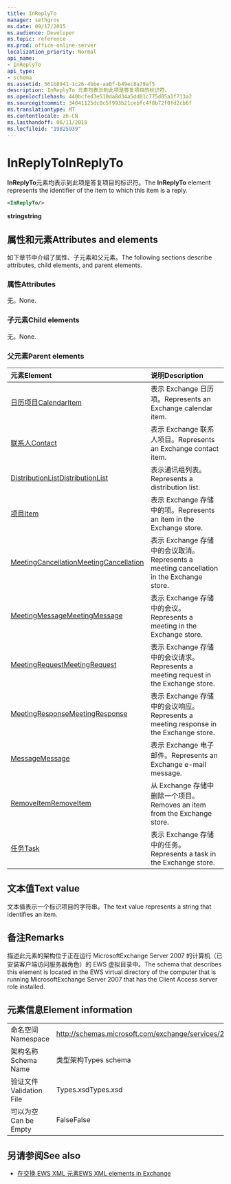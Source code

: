 ```yaml
---
title: InReplyTo
manager: sethgros
ms.date: 09/17/2015
ms.audience: Developer
ms.topic: reference
ms.prod: office-online-server
localization_priority: Normal
api_name:
- InReplyTo
api_type:
- schema
ms.assetid: 561b8941-1c26-4bbe-aa0f-b49ec8a79af5
description: InReplyTo 元素均表示到此项是答复项目的标识符。
ms.openlocfilehash: 440bcfed3e510da8d34a5dd81c775d05a1f713a2
ms.sourcegitcommit: 34041125dc8c5f993b21cebfc4f8b72f0fd2cb6f
ms.translationtype: MT
ms.contentlocale: zh-CN
ms.lasthandoff: 06/11/2018
ms.locfileid: "19825939"
---
```

# <a name="inreplyto"></a><span data-ttu-id="d5825-103">InReplyTo</span><span class="sxs-lookup"><span data-stu-id="d5825-103">InReplyTo</span></span>

<span data-ttu-id="d5825-104">**InReplyTo**元素均表示到此项是答复项目的标识符。</span><span class="sxs-lookup"><span data-stu-id="d5825-104">The **InReplyTo** element represents the identifier of the item to which this item is a reply.</span></span> 
  
```xml
<InReplyTo/>
```

 <span data-ttu-id="d5825-105">**string**</span><span class="sxs-lookup"><span data-stu-id="d5825-105">**string**</span></span>
## <a name="attributes-and-elements"></a><span data-ttu-id="d5825-106">属性和元素</span><span class="sxs-lookup"><span data-stu-id="d5825-106">Attributes and elements</span></span>

<span data-ttu-id="d5825-107">如下章节中介绍了属性、子元素和父元素。</span><span class="sxs-lookup"><span data-stu-id="d5825-107">The following sections describe attributes, child elements, and parent elements.</span></span>
  
### <a name="attributes"></a><span data-ttu-id="d5825-108">属性</span><span class="sxs-lookup"><span data-stu-id="d5825-108">Attributes</span></span>

<span data-ttu-id="d5825-109">无。</span><span class="sxs-lookup"><span data-stu-id="d5825-109">None.</span></span>
  
### <a name="child-elements"></a><span data-ttu-id="d5825-110">子元素</span><span class="sxs-lookup"><span data-stu-id="d5825-110">Child elements</span></span>

<span data-ttu-id="d5825-111">无。</span><span class="sxs-lookup"><span data-stu-id="d5825-111">None.</span></span>
  
### <a name="parent-elements"></a><span data-ttu-id="d5825-112">父元素</span><span class="sxs-lookup"><span data-stu-id="d5825-112">Parent elements</span></span>

|<span data-ttu-id="d5825-113">**元素**</span><span class="sxs-lookup"><span data-stu-id="d5825-113">**Element**</span></span>|<span data-ttu-id="d5825-114">**说明**</span><span class="sxs-lookup"><span data-stu-id="d5825-114">**Description**</span></span>|
|:-----|:-----|
|[<span data-ttu-id="d5825-115">日历项目</span><span class="sxs-lookup"><span data-stu-id="d5825-115">CalendarItem</span></span>](calendaritem.md) <br/> |<span data-ttu-id="d5825-116">表示 Exchange 日历项。</span><span class="sxs-lookup"><span data-stu-id="d5825-116">Represents an Exchange calendar item.</span></span>  <br/> |
|[<span data-ttu-id="d5825-117">联系人</span><span class="sxs-lookup"><span data-stu-id="d5825-117">Contact</span></span>](contact.md) <br/> |<span data-ttu-id="d5825-118">表示 Exchange 联系人项目。</span><span class="sxs-lookup"><span data-stu-id="d5825-118">Represents an Exchange contact item.</span></span>  <br/> |
|[<span data-ttu-id="d5825-119">DistributionList</span><span class="sxs-lookup"><span data-stu-id="d5825-119">DistributionList</span></span>](distributionlist.md) <br/> |<span data-ttu-id="d5825-120">表示通讯组列表。</span><span class="sxs-lookup"><span data-stu-id="d5825-120">Represents a distribution list.</span></span>  <br/> |
|[<span data-ttu-id="d5825-121">项目</span><span class="sxs-lookup"><span data-stu-id="d5825-121">Item</span></span>](item.md) <br/> |<span data-ttu-id="d5825-122">表示 Exchange 存储中的项。</span><span class="sxs-lookup"><span data-stu-id="d5825-122">Represents an item in the Exchange store.</span></span>  <br/> |
|[<span data-ttu-id="d5825-123">MeetingCancellation</span><span class="sxs-lookup"><span data-stu-id="d5825-123">MeetingCancellation</span></span>](meetingcancellation.md) <br/> |<span data-ttu-id="d5825-124">表示 Exchange 存储中的会议取消。</span><span class="sxs-lookup"><span data-stu-id="d5825-124">Represents a meeting cancellation in the Exchange store.</span></span>  <br/> |
|[<span data-ttu-id="d5825-125">MeetingMessage</span><span class="sxs-lookup"><span data-stu-id="d5825-125">MeetingMessage</span></span>](meetingmessage.md) <br/> |<span data-ttu-id="d5825-126">表示 Exchange 存储中的会议。</span><span class="sxs-lookup"><span data-stu-id="d5825-126">Represents a meeting in the Exchange store.</span></span>  <br/> |
|[<span data-ttu-id="d5825-127">MeetingRequest</span><span class="sxs-lookup"><span data-stu-id="d5825-127">MeetingRequest</span></span>](meetingrequest.md) <br/> |<span data-ttu-id="d5825-128">表示 Exchange 存储中的会议请求。</span><span class="sxs-lookup"><span data-stu-id="d5825-128">Represents a meeting request in the Exchange store.</span></span>  <br/> |
|[<span data-ttu-id="d5825-129">MeetingResponse</span><span class="sxs-lookup"><span data-stu-id="d5825-129">MeetingResponse</span></span>](meetingresponse.md) <br/> |<span data-ttu-id="d5825-130">表示 Exchange 存储中的会议响应。</span><span class="sxs-lookup"><span data-stu-id="d5825-130">Represents a meeting response in the Exchange store.</span></span>  <br/> |
|[<span data-ttu-id="d5825-131">Message</span><span class="sxs-lookup"><span data-stu-id="d5825-131">Message</span></span>](message-ex15websvcsotherref.md) <br/> |<span data-ttu-id="d5825-132">表示 Exchange 电子邮件。</span><span class="sxs-lookup"><span data-stu-id="d5825-132">Represents an Exchange e-mail message.</span></span>  <br/> |
|[<span data-ttu-id="d5825-133">RemoveItem</span><span class="sxs-lookup"><span data-stu-id="d5825-133">RemoveItem</span></span>](removeitem.md) <br/> |<span data-ttu-id="d5825-134">从 Exchange 存储中删除一个项目。</span><span class="sxs-lookup"><span data-stu-id="d5825-134">Removes an item from the Exchange store.</span></span>  <br/> |
|[<span data-ttu-id="d5825-135">任务</span><span class="sxs-lookup"><span data-stu-id="d5825-135">Task</span></span>](task.md) <br/> |<span data-ttu-id="d5825-136">表示 Exchange 存储中的任务。</span><span class="sxs-lookup"><span data-stu-id="d5825-136">Represents a task in the Exchange store.</span></span>  <br/> |
   
## <a name="text-value"></a><span data-ttu-id="d5825-137">文本值</span><span class="sxs-lookup"><span data-stu-id="d5825-137">Text value</span></span>

<span data-ttu-id="d5825-138">文本值表示一个标识项目的字符串。</span><span class="sxs-lookup"><span data-stu-id="d5825-138">The text value represents a string that identifies an item.</span></span>
  
## <a name="remarks"></a><span data-ttu-id="d5825-139">备注</span><span class="sxs-lookup"><span data-stu-id="d5825-139">Remarks</span></span>

<span data-ttu-id="d5825-140">描述此元素的架构位于正在运行 MicrosoftExchange Server 2007 的计算机（已安装客户端访问服务器角色）的 EWS 虚拟目录中。</span><span class="sxs-lookup"><span data-stu-id="d5825-140">The schema that describes this element is located in the EWS virtual directory of the computer that is running MicrosoftExchange Server 2007 that has the Client Access server role installed.</span></span>
  
## <a name="element-information"></a><span data-ttu-id="d5825-141">元素信息</span><span class="sxs-lookup"><span data-stu-id="d5825-141">Element information</span></span>

|||
|:-----|:-----|
|<span data-ttu-id="d5825-142">命名空间</span><span class="sxs-lookup"><span data-stu-id="d5825-142">Namespace</span></span>  <br/> |http://schemas.microsoft.com/exchange/services/2006/types  <br/> |
|<span data-ttu-id="d5825-143">架构名称</span><span class="sxs-lookup"><span data-stu-id="d5825-143">Schema Name</span></span>  <br/> |<span data-ttu-id="d5825-144">类型架构</span><span class="sxs-lookup"><span data-stu-id="d5825-144">Types schema</span></span>  <br/> |
|<span data-ttu-id="d5825-145">验证文件</span><span class="sxs-lookup"><span data-stu-id="d5825-145">Validation File</span></span>  <br/> |<span data-ttu-id="d5825-146">Types.xsd</span><span class="sxs-lookup"><span data-stu-id="d5825-146">Types.xsd</span></span>  <br/> |
|<span data-ttu-id="d5825-147">可以为空</span><span class="sxs-lookup"><span data-stu-id="d5825-147">Can be Empty</span></span>  <br/> |<span data-ttu-id="d5825-148">False</span><span class="sxs-lookup"><span data-stu-id="d5825-148">False</span></span>  <br/> |
   
## <a name="see-also"></a><span data-ttu-id="d5825-149">另请参阅</span><span class="sxs-lookup"><span data-stu-id="d5825-149">See also</span></span>



- [<span data-ttu-id="d5825-150">在交换 EWS XML 元素</span><span class="sxs-lookup"><span data-stu-id="d5825-150">EWS XML elements in Exchange</span></span>](ews-xml-elements-in-exchange.md)


